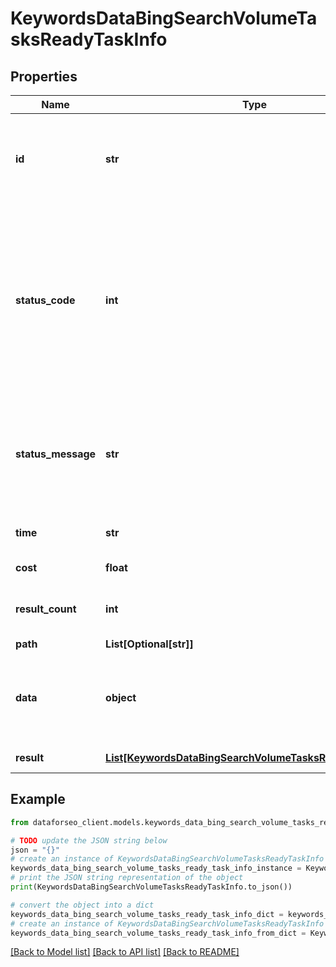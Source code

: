 # KeywordsDataBingSearchVolumeTasksReadyTaskInfo


## Properties

Name | Type | Description | Notes
------------ | ------------- | ------------- | -------------
**id** | **str** | task identifier unique task identifier in our system in the UUID format | [optional] 
**status_code** | **int** | status code of the task generated by DataForSEO, can be within the following range: 10000-60000 you can find the full list of the response codes here | [optional] 
**status_message** | **str** | informational message of the task you can find the full list of general informational messages here | [optional] 
**time** | **str** | execution time, seconds | [optional] 
**cost** | **float** | total tasks cost, USD | [optional] 
**result_count** | **int** | number of elements in the result array | [optional] 
**path** | **List[Optional[str]]** | URL path | [optional] 
**data** | **object** | contains the same parameters that you specified in the POST request | [optional] 
**result** | [**List[KeywordsDataBingSearchVolumeTasksReadyResultInfo]**](KeywordsDataBingSearchVolumeTasksReadyResultInfo.md) | array of results | [optional] 

## Example

```python
from dataforseo_client.models.keywords_data_bing_search_volume_tasks_ready_task_info import KeywordsDataBingSearchVolumeTasksReadyTaskInfo

# TODO update the JSON string below
json = "{}"
# create an instance of KeywordsDataBingSearchVolumeTasksReadyTaskInfo from a JSON string
keywords_data_bing_search_volume_tasks_ready_task_info_instance = KeywordsDataBingSearchVolumeTasksReadyTaskInfo.from_json(json)
# print the JSON string representation of the object
print(KeywordsDataBingSearchVolumeTasksReadyTaskInfo.to_json())

# convert the object into a dict
keywords_data_bing_search_volume_tasks_ready_task_info_dict = keywords_data_bing_search_volume_tasks_ready_task_info_instance.to_dict()
# create an instance of KeywordsDataBingSearchVolumeTasksReadyTaskInfo from a dict
keywords_data_bing_search_volume_tasks_ready_task_info_from_dict = KeywordsDataBingSearchVolumeTasksReadyTaskInfo.from_dict(keywords_data_bing_search_volume_tasks_ready_task_info_dict)
```
[[Back to Model list]](../README.md#documentation-for-models) [[Back to API list]](../README.md#documentation-for-api-endpoints) [[Back to README]](../README.md)



